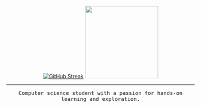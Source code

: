 <p align="center">
<a href="https://git.io/streak-stats"><img src="https://streak-stats.demolab.com?user=gimmeursocks&theme=dark&date_format=j%20M%5B%20Y%5D&mode=weekly" alt="GitHub Streak"/></a>
<a href="https://github.com/anuraghazra/github-readme-stats"><img height=195 src="https://github-readme-stats.vercel.app/api/top-langs/?username=gimmeursocks&layout=normal&theme=dark&card_width=200&hide=jupyter%20notebook" /></a>
</p>

---

<div align="center">
   <samp>
      Computer science student with a passion for hands-on learning and exploration.
   </samp>
</div>
